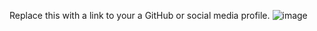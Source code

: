 Replace this with a link to your a GitHub or social media profile.
![image](https://user-images.githubusercontent.com/96002523/151004008-7ee8bfd3-619a-464a-8806-bef602c983a6.png)

